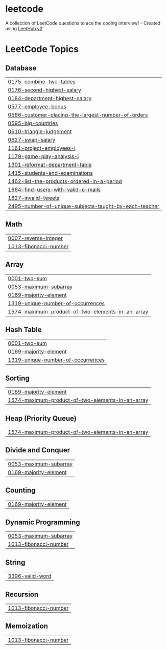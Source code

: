 # leetcode
A collection of LeetCode questions to ace the coding interview! - Created using [LeetHub v2](https://github.com/arunbhardwaj/LeetHub-2.0)

<!---LeetCode Topics Start-->
# LeetCode Topics
## Database
|  |
| ------- |
| [0175-combine-two-tables](https://github.com/Aman31srivastava/leetcode/tree/master/0175-combine-two-tables) |
| [0176-second-highest-salary](https://github.com/Aman31srivastava/leetcode/tree/master/0176-second-highest-salary) |
| [0184-department-highest-salary](https://github.com/Aman31srivastava/leetcode/tree/master/0184-department-highest-salary) |
| [0577-employee-bonus](https://github.com/Aman31srivastava/leetcode/tree/master/0577-employee-bonus) |
| [0586-customer-placing-the-largest-number-of-orders](https://github.com/Aman31srivastava/leetcode/tree/master/0586-customer-placing-the-largest-number-of-orders) |
| [0595-big-countries](https://github.com/Aman31srivastava/leetcode/tree/master/0595-big-countries) |
| [0610-triangle-judgement](https://github.com/Aman31srivastava/leetcode/tree/master/0610-triangle-judgement) |
| [0627-swap-salary](https://github.com/Aman31srivastava/leetcode/tree/master/0627-swap-salary) |
| [1161-project-employees-i](https://github.com/Aman31srivastava/leetcode/tree/master/1161-project-employees-i) |
| [1179-game-play-analysis-i](https://github.com/Aman31srivastava/leetcode/tree/master/1179-game-play-analysis-i) |
| [1301-reformat-department-table](https://github.com/Aman31srivastava/leetcode/tree/master/1301-reformat-department-table) |
| [1415-students-and-examinations](https://github.com/Aman31srivastava/leetcode/tree/master/1415-students-and-examinations) |
| [1462-list-the-products-ordered-in-a-period](https://github.com/Aman31srivastava/leetcode/tree/master/1462-list-the-products-ordered-in-a-period) |
| [1664-find-users-with-valid-e-mails](https://github.com/Aman31srivastava/leetcode/tree/master/1664-find-users-with-valid-e-mails) |
| [1827-invalid-tweets](https://github.com/Aman31srivastava/leetcode/tree/master/1827-invalid-tweets) |
| [2495-number-of-unique-subjects-taught-by-each-teacher](https://github.com/Aman31srivastava/leetcode/tree/master/2495-number-of-unique-subjects-taught-by-each-teacher) |
## Math
|  |
| ------- |
| [0007-reverse-integer](https://github.com/Aman31srivastava/leetcode/tree/master/0007-reverse-integer) |
| [1013-fibonacci-number](https://github.com/Aman31srivastava/leetcode/tree/master/1013-fibonacci-number) |
## Array
|  |
| ------- |
| [0001-two-sum](https://github.com/Aman31srivastava/leetcode/tree/master/0001-two-sum) |
| [0053-maximum-subarray](https://github.com/Aman31srivastava/leetcode/tree/master/0053-maximum-subarray) |
| [0169-majority-element](https://github.com/Aman31srivastava/leetcode/tree/master/0169-majority-element) |
| [1319-unique-number-of-occurrences](https://github.com/Aman31srivastava/leetcode/tree/master/1319-unique-number-of-occurrences) |
| [1574-maximum-product-of-two-elements-in-an-array](https://github.com/Aman31srivastava/leetcode/tree/master/1574-maximum-product-of-two-elements-in-an-array) |
## Hash Table
|  |
| ------- |
| [0001-two-sum](https://github.com/Aman31srivastava/leetcode/tree/master/0001-two-sum) |
| [0169-majority-element](https://github.com/Aman31srivastava/leetcode/tree/master/0169-majority-element) |
| [1319-unique-number-of-occurrences](https://github.com/Aman31srivastava/leetcode/tree/master/1319-unique-number-of-occurrences) |
## Sorting
|  |
| ------- |
| [0169-majority-element](https://github.com/Aman31srivastava/leetcode/tree/master/0169-majority-element) |
| [1574-maximum-product-of-two-elements-in-an-array](https://github.com/Aman31srivastava/leetcode/tree/master/1574-maximum-product-of-two-elements-in-an-array) |
## Heap (Priority Queue)
|  |
| ------- |
| [1574-maximum-product-of-two-elements-in-an-array](https://github.com/Aman31srivastava/leetcode/tree/master/1574-maximum-product-of-two-elements-in-an-array) |
## Divide and Conquer
|  |
| ------- |
| [0053-maximum-subarray](https://github.com/Aman31srivastava/leetcode/tree/master/0053-maximum-subarray) |
| [0169-majority-element](https://github.com/Aman31srivastava/leetcode/tree/master/0169-majority-element) |
## Counting
|  |
| ------- |
| [0169-majority-element](https://github.com/Aman31srivastava/leetcode/tree/master/0169-majority-element) |
## Dynamic Programming
|  |
| ------- |
| [0053-maximum-subarray](https://github.com/Aman31srivastava/leetcode/tree/master/0053-maximum-subarray) |
| [1013-fibonacci-number](https://github.com/Aman31srivastava/leetcode/tree/master/1013-fibonacci-number) |
## String
|  |
| ------- |
| [3396-valid-word](https://github.com/Aman31srivastava/leetcode/tree/master/3396-valid-word) |
## Recursion
|  |
| ------- |
| [1013-fibonacci-number](https://github.com/Aman31srivastava/leetcode/tree/master/1013-fibonacci-number) |
## Memoization
|  |
| ------- |
| [1013-fibonacci-number](https://github.com/Aman31srivastava/leetcode/tree/master/1013-fibonacci-number) |
<!---LeetCode Topics End-->